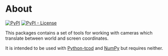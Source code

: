 # About

[![PyPI](https://img.shields.io/pypi/v/tcod-camera)](https://pypi.org/project/tcod-camera/)
[![PyPI - License](https://img.shields.io/pypi/l/tcod-camera)](https://github.com/HexDecimal/python-tcod-camera/blob/main/LICENSE)

This packages contains a set of tools for working with cameras which translate between world and screen coordinates.

It is intended to be used with [Python-tcod](https://github.com/libtcod/python-tcod) and [NumPy](https://numpy.org/) but requires neither.
